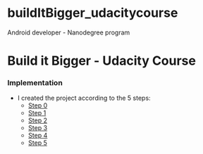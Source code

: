 # buildItBigger_udacitycourse
Android developer - Nanodegree program

# Build it Bigger - Udacity Course

### Implementation

- I created the project according to the 5 steps:
    - [Step 0](https://github.com/gabrielbmoro/buildItBigger_udacitycourse/releases/tag/step0)
    - [Step 1](https://github.com/gabrielbmoro/buildItBigger_udacitycourse/releases/tag/step1)
    - [Step 2](https://github.com/gabrielbmoro/buildItBigger_udacitycourse/releases/tag/step2)
    - [Step 3](https://github.com/gabrielbmoro/buildItBigger_udacitycourse/releases/tag/step3)
    - [Step 4](https://github.com/gabrielbmoro/buildItBigger_udacitycourse/releases/tag/step4)
    - [Step 5](https://github.com/gabrielbmoro/buildItBigger_udacitycourse/releases/tag/step5)
